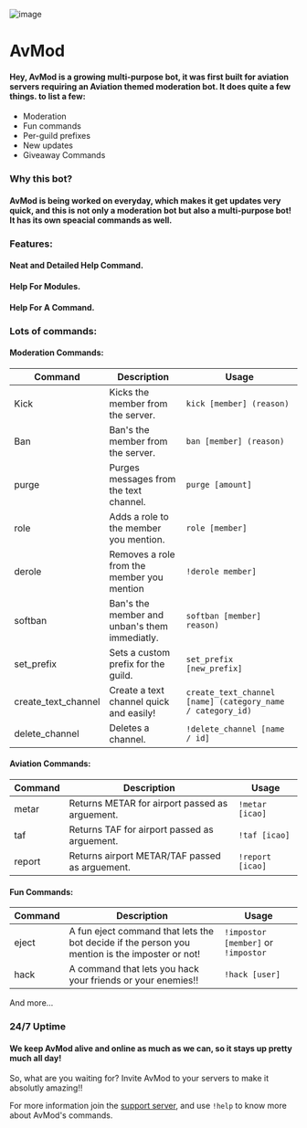 ![image](https://botlist.space/bot/761414234767884318/badge?property=tag&style=flat-square&color=brightgreen)


# **AvMod**

#### Hey, AvMod is a growing multi-purpose bot, it was first built for aviation servers requiring an Aviation themed moderation bot. It does quite a few things. to list a few:

- Moderation
- Fun commands
- Per-guild prefixes
- New updates
- Giveaway Commands

### **Why this bot?**

#### AvMod is being worked on everyday, which makes it get updates very quick, and this is not only a moderation bot but also a multi-purpose bot! It has its own speacial commands as well.

### Features:

#### Neat and Detailed Help Command.
#### Help  For Modules.
#### Help For A Command.

### Lots of commands:

#### Moderation Commands:
<table>
<thead>
<tr>
<th>Command</th>
<th>Description</th>
<th>Usage</th>
</tr>
</thead>
<tbody>
<tr>
<td>Kick</td>
<td>Kicks the member from the server.</td>
<td><code>kick [member] (reason)</code></td>
</tr>
<tr>
<td>Ban</td>
<td>Ban&#39;s the member from the server.</td>
<td><code>ban [member] (reason)</code></td>
</tr>
<tr>
<td>purge</td>
<td>Purges messages from the text channel.</td>
<td><code>purge [amount]</code></td>
</tr>
<tr>
<td>role</td>
<td>Adds a role to the member you mention.</td>
<td><code>role [member]</code></td>
</tr>
<tr>
<td>derole</td>
<td>Removes a role from the member you mention</td>
<td><code>!derole member]</code></td>
</tr>
<tr>
<td>softban</td>
<td>Ban&#39;s the member and unban&#39;s them immediatly.</td>
<td><code>softban [member] reason)</code></td>
</tr>
<tr>
<td>set_prefix</td>
<td>Sets a custom prefix for the guild.</td>
<td><code>set_prefix [new_prefix]</code></td>
</tr>
<tr>
<td>create_text_channel</td>
<td>Create a text channel quick and easily!</td>
<td><code>create_text_channel [name] (category_name / category_id)</code></td>
</tr>
<tr>
<td>delete_channel</td>
<td>Deletes a channel.</td>
<td><code>!delete_channel [name / id]</code></td>
</tr>
</tbody>
</table>
<h4 id="aviation-commands-">Aviation Commands:</h4>
<table>
<thead>
<tr>
<th>Command</th>
<th>Description</th>
<th>Usage</th>
</tr>
</thead>
<tbody>
<tr>
<td>metar</td>
<td>Returns METAR for airport passed as arguement.</td>
<td><code>!metar [icao]</code></td>
</tr>
<tr>
<td>taf</td>
<td>Returns TAF for airport passed as arguement.</td>
<td><code>!taf [icao]</code></td>
</tr>
<tr>
<td>report</td>
<td>Returns airport METAR/TAF passed as arguement.</td>
<td><code>!report [icao]</code></td>
</tr>
</tbody>
</table>
<h4 id="fun-commands-">Fun Commands:</h4>
<table>
<thead>
<tr>
<th>Command</th>
<th>Description</th>
<th>Usage</th>
</tr>
</thead>
<tbody>
<tr>
<td>eject</td>
<td>A fun eject command that lets the bot decide if the person you mention is the imposter or not!</td>
<td><code>!impostor [member]</code> or <code>!impostor</code> </td>
</tr>
<tr>
<td>hack</td>
<td>A command that lets you hack your friends or your enemies!!</td>
<td><code>!hack [user]</code></td>
</tr>
</tbody>
</table>
And more...

### **24/7 Uptime**

#### We keep AvMod alive and online as much as we can, so it stays up pretty much all day!

So, what are you waiting for? Invite AvMod to your servers to make it absolutly amazing!!

For more information join the [support server](https://discord.gg/eJrTyEX), and use `!help` to know more about AvMod's commands.


